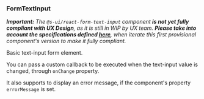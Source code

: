 ### FormTextInput

_**Important:**_
_The `@s-ui/react-form-text-input` component **is not yet fully compliant with UX Design**, as it is still in WIP by UX team._
_**Please take into account the specifications defined [here](https://paper.dropbox.com/doc/SUI-Form-Elements-WIP-dLZacE1Ye7Qxrp7n9Y0Hy)**, when iterate this first provisional component's version to make it fully compliant._

Basic text-input form element.

You can pass a custom callback to be executed when the text-input value is changed, through ```onChange``` property.

It also supports to display an error message, if the component's property ```errorMessage``` is set.
